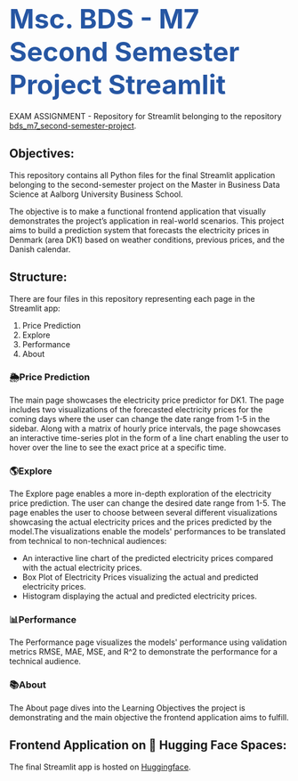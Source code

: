 # <span style="font-width:bold; font-size: 3rem; color:#2656a3;">**Msc. BDS - M7 Second Semester Project Streamlit** 
EXAM ASSIGNMENT - Repository for Streamlit belonging to the repository [bds_m7_second-semester-project](https://github.com/tobiasmj97/bds_m7_second-semester-project).

## Objectives:
This repository contains all Python files for the final Streamlit application belonging to the second-semester project on the Master in Business Data Science at Aalborg University Business School.

The objective is to make a functional frontend application that visually demonstrates the project’s application in real-world scenarios.
This project aims to build a prediction system that forecasts the electricity prices in Denmark (area DK1) based on weather conditions, previous prices, and the Danish calendar.

## Structure:
There are four files in this repository representing each page in the Streamlit app:
1. Price Prediction
2. Explore
3. Performance
4. About

### 🌦Price Prediction
The main page showcases the electricity price predictor for DK1. The page includes two visualizations of the forecasted electricity prices for the coming days where the user can change the date range from 1-5 in the sidebar. Along with a matrix of hourly price intervals, the page showcases an interactive time-series plot in the form of a line chart enabling the user to hover over the line to see the exact price at a specific time.  
 
### 🌎Explore
The Explore page enables a more in-depth exploration of the electricity price prediction. The user can change the desired date range from 1-5. The page enables the user to choose between several different visualizations showcasing the actual electricity prices and the prices predicted by the model.The visualizations enable the models' performances to be translated from technical to non-technical audiences:
- An interactive line chart of the predicted electricity prices compared with the actual electricity prices.
- Box Plot of Electricity Prices visualizing the actual and predicted electricity prices.
- Histogram displaying the actual and predicted electricity prices.

### 📊Performance
The Performance page visualizes the models' performance using validation metrics RMSE, MAE, MSE, and R^2 to demonstrate the performance for a technical audience.  

### 📚About
The About page dives into the Learning Objectives the project is demonstrating and the main objective the frontend application aims to fulfill. 

## Frontend Application on 🤗 Hugging Face Spaces:
The final Streamlit app is hosted on [Huggingface](https://huggingface.co/spaces/Camillahannesbo/Electricity_price).
